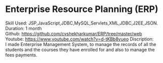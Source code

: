 # Enterprise Resource Planning (ERP) <br>

Skill Used: JSP,JavaScript,JDBC,MySQL,Servlets,XML,JDBC,J2EE,JSON.<br>
Duration: 1 month <br>
Github: https://github.com/cvshekharkumar/ERP/tree/master/web <br>
Youtube: https://www.youtube.com/watch?v=d-tKBb8vueo
Discription:<br>
I made Enterprise Management System, to manage the records of all the students and the courses
they have enrolled for and also to manage the fees payments.
